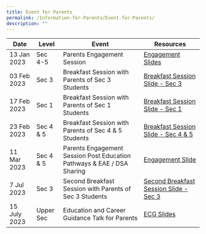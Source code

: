 ```yaml
---
title: Event for Parents
permalink: /Information-for-Parents/Event-for-Parents/
description: ""
---
```

| Date | Level | Event |	Resources
| -------- | -------- | -------- | -------- |
| 13 Jan 2023     | Sec 4-5     | Parents Engagement Session 	     |[Engagement Slides](/files/Information%20for%20Parents/Event%20for%20Parents/sec%204-5%20parents%20engagement%202023_13jan.pdf)
|03 Feb 2023|Sec 3|Breakfast Session with Parents of Sec 3 Students|[Breakfast Session Slide - Sec 3](/files/Information%20for%20Parents/Event%20for%20Parents/breakfast%20session%20with%20parents%20of%20sec%203%20students%202023.pdf)
|17 Feb 2023|Sec 1|Breakfast Session with Parents of Sec 1 Students|[Breakfast Session Slide - Sec 1](/files/Information%20for%20Parents/Event%20for%20Parents/2023%20sec%201%20parent%20engagement_17%20feb.pdf)
|23 Feb 2023|Sec 4 & 5|Breakfast Session with Parents of Sec 4 & 5 Students|[Breakfast Session Slide - Sec 4 & 5](/files/Information%20for%20Parents/Event%20for%20Parents/breakfast%20session%20with%20parents%20of%20sec%204-5%20students%202023.pdf)
|11 Mar 2023|Sec 4 & 5|Parents Engagement Session Post Education Pathways & EAE / DSA Sharing|[Engagement Slide](/files/Information%20for%20Parents/Event%20for%20Parents/sec%204%20%205%20ecg%20briefing_11%20mar%202023.pdf)
|7 Jul 2023|Sec 3|Second Breakfast Session with Parents of Sec 3 Students|[Second Breakfast Session Slide - Sec 3](/files/Information%20for%20Parents/Event%20for%20Parents/second%20breakfast%20session%20sec%203.pdf)
| 15 July 2023  | Upper Sec | Education and Career Guidance Talk for Parents |[ECG Slides](files/Information%20for%20Parents/Event%20for%20Parents/ecgtalkforparents_15July2023.pdf)|